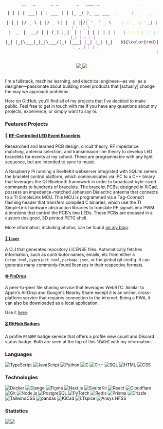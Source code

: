 <pre align="center">
 _   _      _ _       _   ___ _            <code style="color:#f5e836">____</code><code style="color:#3cf536">__</code>                      
| | | | ___| | | ___ | | |_ _( )_ __ ___  <code style="color:#f5a236">|_</code>    <code style="color:#3cf536">_|_</code><code style="color:#36f5e5">_  _</code> <code style="color:#3d47ff">__</code> <code style="color:#a83dff">_</code>   <code style="color:#ff3df9">_</code> <code style="color:#ff3d9e">_</code> <code style="color:#ff3d40">__</code>  
| |_| |/ _ \ | |/ _ \| |  | ||/| '_ ` _ \    <code style="color:#f5a236">|</code> <code style="color:#f5e836">|/</code> <code style="color:#3cf536">_ \</code><code style="color:#36f5e5">| '_</code><code style="color:#3d47ff">_|</code> <code style="color:#a83dff">| |</code> <code style="color:#ff3df9">|</code> <code style="color:#ff3d9e">'_</code> <code style="color:#ff3d40">\</code> 
|  _  |  __/ | | (_) |_|  | |  | | | | | |   <code style="color:red">|</code> <code style="color:#f5a236">|</code> <code style="color:#f5e836">(_</code><code style="color:#3cf536">) |</code> <code style="color:#36f5e5">|</code>  <code style="color:#36f5e5">|</code> <code style="color:#3d47ff">|_</code><code style="color:#a83dff">| |</code> <code style="color:#ff3df9">|</code> <code style="color:#ff3d9e">|</code> <code style="color:#ff3d40">|</code>
|_| |_|\___|_|_|\___/(_) |___| |_| |_| |_|   <span>$${\color{red}|_|}$$</span><code style="color:#f5a236">\__</code><code style="color:#f5e836">_/</code><code style="color:#3cf536">|_|</code>   <code style="color:#36f5e5">\</code><code style="color:#36f5e5">_</code><code style="color:#3d47ff">_,</code> <code style="color:#a83dff">|_|</code> <code style="color:#ff3df9">|_</code><code style="color:#ff3d9e">|</code>
                                                           <code style="color:#3cf536">|</code><code style="color:#36f5e5">__</code><code style="color:#3d47ff">_/</code>       
</pre>

<div align="center">
  <a href="https://github.com/ttorynn/badges">
    <img src="https://badges.toryn.bio/views/ttorynn?color=000" />
  </a>
  <a href="https://discord.com/users/340324858405847042">
    <img src="https://badges.toryn.bio/discord/340324858405847042?color=000">
  </a>
</div>

<br />

I'm a fullstack, machine learning, and electrical engineer—as well as a designer—passionate about building novel products that [actually] change the way we approach problems.

Here on GitHub, you'll find all of my projects that I've decided to make public. Feel free to get in touch with me if you have any questions about my projects, experience, or simply want to say hi.

### Featured Projects

#### 🔆 [RF-Controlled LED Event Bracelets](https://toryn.bio/blog)

Researched and learned PCB design, circuit theory, RF impedance matching, antenna selection, and transmission line theory to develop LED bracelets for events at my school. These are programmable with any light sequence, but are intended to sync to music.

A Raspberry Pi running a SvelteKit webserver integrated with SQLite serves the bracelet control platform, which communicates via IPC to a C++ binary that leverages the Qt Bluetooth framework in order to broadcast byte-sized commands to hundreds of bracelets. The bracelet PCBs, designed in KiCad, possess an impedance-matched Johanson Dialectric antenna that connects to a TI SimpleLink MCU. This MCU is programmed via a Tag-Connect flashing header that transfers compiled C binaries, which use the TI SimpleLink hardware abstraction libraries to translate RF signals into PWM alterations that control the PCB's two LEDs. These PCBs are encased in a custom designed, 3D printed PETG shell.

More information, including photos, can be found [on my blog](https://toryn.bio/blog).

#### [🪪 Licer](https://github.com/ttorynn/licer)

A CLI that generates repository LICENSE files. Automatically fetches information, such as contributor names, emails, etc from either a `Cargo.toml`, `pyproject.toml`, `package.json`, or the global git config. It can generate many commonly-found licenses in their respective formats.

#### [🌐 PinDrop](https://github.com/ttorynn/pindrop)

A peer-to-peer file sharing service that leverages WebRTC. Similar to Apple's AirDrop and Google's Nearby Share except it is an online, cross-platform service that requires connection to the internet. Being a PWA, it can also be downloaded as a local application.

Use it [here](https://pindrop.toryn.bio).

#### [🎖️ GitHub Badges](https://github.com/ttorynn/badges)

A profile `README` badge service that offers a profile view count and Discord status badge. Both are seen at the top of this `README` with my information.

### Languages

![TypeScript](https://img.shields.io/badge/-TypeScript-000?&logo=TypeScript)
![JavaScript](https://img.shields.io/badge/-JavaScript-000?&logo=JavaScript)
![Python](https://img.shields.io/badge/-Python-000?&logo=Python)
![C](https://img.shields.io/badge/-C-000?&logo=C)
![C++](https://img.shields.io/badge/-C++-000?&logo=c%2b%2b&logoColor=00599C)
![SQL](https://img.shields.io/badge/-SQL-000?&logo=MySQL)
![HTML](https://img.shields.io/badge/-HTML-000?&logo=HTML5)
![CSS](https://img.shields.io/badge/-CSS-000?&logo=CSS&logoColor=663399)

### Technologies

![Docker](https://img.shields.io/badge/-Docker-000?&logo=Docker)
![Django](https://img.shields.io/badge/-Django-000?&logo=Django&logoColor=092E20)
![Figma](https://img.shields.io/badge/-Figma-000?&logo=Figma)
![Next.js](https://img.shields.io/badge/-Next.js-000?&logo=Next.js)
![SvelteKit](https://img.shields.io/badge/-SvelteKit-000?&logo=Svelte)
![React](https://img.shields.io/badge/-React-000?&logo=React)
![Cloudflare](https://img.shields.io/badge/-Cloudflare-000?&logo=Cloudflare)
![Git](https://img.shields.io/badge/-Git-000?&logo=Git)
![Node.js](https://img.shields.io/badge/-Node.js-000?&logo=Node.js)
![PostgreSQL](https://img.shields.io/badge/-PostgreSQL-000?&logo=PostgreSQL)
![PyTorch](https://img.shields.io/badge/-PyTorch-000?&logo=PyTorch)
![Redis](https://img.shields.io/badge/-Redis-000?&logo=Redis)
![Prisma](https://img.shields.io/badge/-Prisma-000?&logo=Prisma)
![Drizzle](https://img.shields.io/badge/-Drizzle-000?&logo=Drizzle)
![TailwindCSS](https://img.shields.io/badge/-TailwindCSS-000?&logo=TailwindCSS)
![pandas](https://img.shields.io/badge/-pandas-000?&logo=pandas)
![KiCad](https://img.shields.io/badge/-KiCad-000?&logo=KiCad&logoColor=314CB0)
![LTspice](https://img.shields.io/badge/-LTspice-000?&logo=LTspice&logoColor=900028)
![Ansys HFSS](https://img.shields.io/badge/-Ansys%20HFSS-000?&logo=Ansys)

### Statistics

<img src="https://github-readme-stats.vercel.app/api?username=ttorynn&show_icons=true&bg_color=000&text_color=fff&icon_color=fff&hide_border=true&hide_rank=true&hide_title=true&border_radius=0" /><img src="https://github-readme-stats.vercel.app/api/top-langs/?username=ttorynn&bg_color=000&hide_border=true&title_color=fff&text_color=fff&layout=compact&border_radius=0" />
